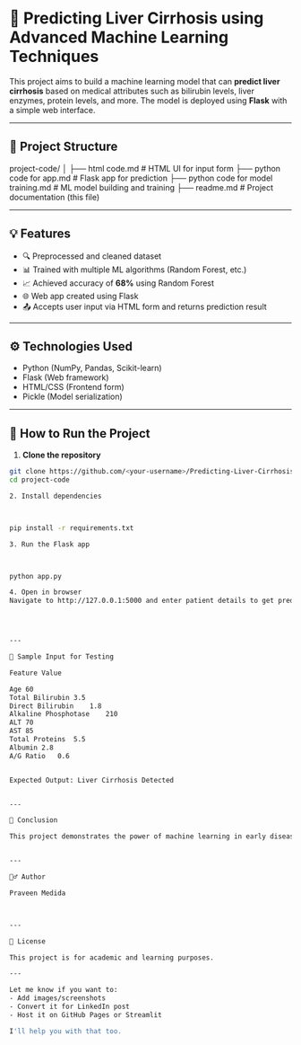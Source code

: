 # 🧪 Predicting Liver Cirrhosis using Advanced Machine Learning Techniques

This project aims to build a machine learning model that can **predict liver cirrhosis** based on medical attributes such as bilirubin levels, liver enzymes, protein levels, and more. The model is deployed using **Flask** with a simple web interface.

---

## 📁 Project Structure

project-code/ │ ├── html code.md                 # HTML UI for input form ├── python code for app.md       # Flask app for prediction ├── python code for model training.md # ML model building and training ├── readme.md                    # Project documentation (this file)

---

## 💡 Features

- 🔍 Preprocessed and cleaned dataset
- 📊 Trained with multiple ML algorithms (Random Forest, etc.)
- 📈 Achieved accuracy of **68%** using Random Forest
- 🌐 Web app created using Flask
- 📤 Accepts user input via HTML form and returns prediction result

---

## ⚙️ Technologies Used

- Python (NumPy, Pandas, Scikit-learn)
- Flask (Web framework)
- HTML/CSS (Frontend form)
- Pickle (Model serialization)

---

## 🚀 How to Run the Project

1. **Clone the repository**  
```bash
git clone https://github.com/<your-username>/Predicting-Liver-Cirrhosis-using-Advanced-Machine-Learning-Techniques.git
cd project-code

2. Install dependencies



pip install -r requirements.txt

3. Run the Flask app



python app.py

4. Open in browser
Navigate to http://127.0.0.1:5000 and enter patient details to get prediction.




---

🧠 Sample Input for Testing

Feature	Value

Age	60
Total Bilirubin	3.5
Direct Bilirubin	1.8
Alkaline Phosphotase	210
ALT	70
AST	85
Total Proteins	5.5
Albumin	2.8
A/G Ratio	0.6


Expected Output: Liver Cirrhosis Detected


---

📌 Conclusion

This project demonstrates the power of machine learning in early disease detection. With further optimization and more data, this can assist doctors in preliminary diagnosis of liver conditions.


---

🙋‍♂️ Author

Praveen Medida



---

📜 License

This project is for academic and learning purposes.

---

Let me know if you want to:
- Add images/screenshots
- Convert it for LinkedIn post
- Host it on GitHub Pages or Streamlit

I'll help you with that too.

